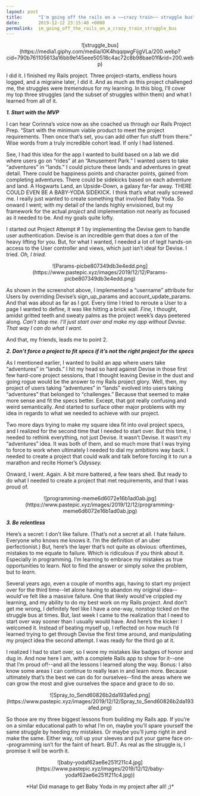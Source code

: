 ```yaml
---
layout: post
title:      "I'm going off the rails on a ~~crazy train~~ struggle bus"
date:       2019-12-12 23:15:48 +0000
permalink:  im_going_off_the_rails_on_a_crazy_train_struggle_bus
---
```



<p style="text-align: center;">![struggle_bus](https://media1.giphy.com/media/l0K4hqqqwgFijgVLa/200.webp?cid=790b761105613a16bb9e145eee50518c4ac72c8b98bae01f&rid=200.webp)</p>

I did it. I finished my Rails project. Three project-starts, endless hours logged, and a migraine later, I did it. And as much as this project challenged me, the struggles were *tremendous* for my learning. In this blog, I’ll cover my top three struggles (and the subset of struggles within them) and what I learned from all of it. 

**_1. Start with the MVP_**

I can hear Corinna’s voice now as she coached us through our Rails Project Prep. “Start with the minimum viable product to meet the project requirements. Then once that’s set, you can add other fun stuff from there.” Wise words from a truly incredible cohort lead. If only I had listened. 

See, I had this idea for the app I wanted to build based on a lab we did where users go on “rides” at an “Amusement Park.” I wanted users to take “adventures” in “lands.” I could picture these lands and adventures in great detail. There could be happiness points and character points, gained from completing adventures. There could be sidekicks based on each adventure and land. A Hogwarts Land, an Upside-Down, a galaxy far-far away. THERE COULD EVEN BE A BABY-YODA SIDEKICK. I think that’s what really screwed me. I really just wanted to create something that involved Baby Yoda. So onward I went; with my detail of the lands highly envisioned, but my framework for the actual *project* and implementation not nearly as focused as it needed to be. And my goals quite lofty.

I started out Project Attempt # 1 by implementing the Devise gem to handle user authentication. Devise is an incredible gem that does a *ton* of the heavy lifting for you. But, for what I wanted, I needed a lot of legit hands-on access to the User controller and views, which just isn’t ideal for Devise. I tried. *Oh, I tried.*

<p style="text-align: center;">![Params-picbe807349db3e4edd.png](https://www.pastepic.xyz/images/2019/12/12/Params-picbe807349db3e4edd.png)</p>

As shown in the screenshot above, I implemented a “username” attribute for Users by overriding Devise’s sign_up_params and account_update_params. And that was about as far as I got. Every time I tried to reroute a User to a page I wanted to define, it was like hitting a brick wall. *Fine,* I thought, amidst gritted teeth and sweaty palms as the project week’s days peetered along. *Can’t stop me. I’ll just start over and make my app without Devise. That way I can do what I want.*

And that, my friends, leads me to point 2.

**_2. Don’t force a project to fit specs if it’s not the right project for the specs_**

As I mentioned earlier, I wanted to build an app where users take “adventures” in “lands.” I hit my head so hard against Devise in those first few hard-core project sessions, that I thought leaving Devise in the dust and going rogue would be the answer to my Rails project glory. Well, then, my project of users taking “adventures” in “lands” evolved into users taking “adventures” that belonged to “challenges.” Because that seemed to make more sense and fit the specs better. Except, that got really confusing and weird semantically. And started to surface other major problems with my idea in regards to what we needed to achieve with our project.

Two more days trying to make my square idea fit into oval project specs, and I realized for the second time that I needed to start over. But this time, I needed to rethink everything, not just Devise. It wasn’t Devise. It wasn’t my “adventures” idea. It was both of them, and so much more that I was trying to force to work when ultimately I needed to dial my ambitions way back. I needed to create a project that could walk and talk before forcing it to run a marathon and recite Homer’s *Odyssey.*

Onward, I went. Again. A bit more battered, a few tears shed. But ready to do what I needed to create a project that met requirements, and that I was proud of.

<p style="text-align: center;">![programming-meme6d6072e16b1ad0ab.jpg](https://www.pastepic.xyz/images/2019/12/12/programming-meme6d6072e16b1ad0ab.jpg)</p>

**_3. Be relentless_**
	
Here’s a secret: I don’t like failure. (That’s not a secret at all. I hate failure. Everyone who knows me knows it. I’m the definition of an uber perfectionist.) But, here’s the layer that’s not quite as obvious: oftentimes, mistakes to me equate to failure. Which is ridiculous if you think about it. Especially in programming. I’m learning to embrace my mistakes as true opportunities to learn. Not to find the answer or simply solve the problem, but to *learn*.

Several years ago, even a couple of months ago, having to start my project over for the third time--let alone having to abandon my original idea--would’ve felt like a massive failure. One that likely would’ve crippled my learning, and my ability to do my best work on my Rails project. And don’t get me wrong, I definitely feel like I have a one-way, nonstop ticked on the struggle bus at times. But, last week I came to the realization that I need to start over way sooner than I usually would have. And here’s the kicker: I welcomed it. Instead of beating myself up, I reflected on how much I’d learned trying to get through Devise the first time around, and manipulating my project idea the second attempt. I was ready for the third go at it.

I realized I had to start over, so I wore my mistakes like badges of honor and dug in. And now here I am, with a complete Rails app to show for it--one that I’m proud of!--and all the lessons I learned along the way. Bonus: I also know some areas I can continue to really lean in and learn more. Because ultimately that’s the best we can do for ourselves--find the areas where we can grow the most and give ourselves the space and grace to do so.

<p style="text-align: center;">![Spray_to_Send60826b2da193afed.png](https://www.pastepic.xyz/images/2019/12/12/Spray_to_Send60826b2da193afed.png)</p>
	
So those are my three biggest lessons from building my Rails app. If you’re on a similar educational path to what I’m on, maybe you’ll spare yourself the same struggle by heeding my mistakes. Or maybe you’ll jump right in and make the same. Either way, roll up your sleeves and put your game face on--programming isn’t for the faint of heart. BUT. As real as the struggle is, I promise it will be worth it.

<p style="text-align: center;">![baby-yodaf62ae6e251f211c4.jpg](https://www.pastepic.xyz/images/2019/12/12/baby-yodaf62ae6e251f211c4.jpg))</p>

<p style="text-align: center;">*Ha! Did manage to get Baby Yoda in my project after all! ;)*</p>

